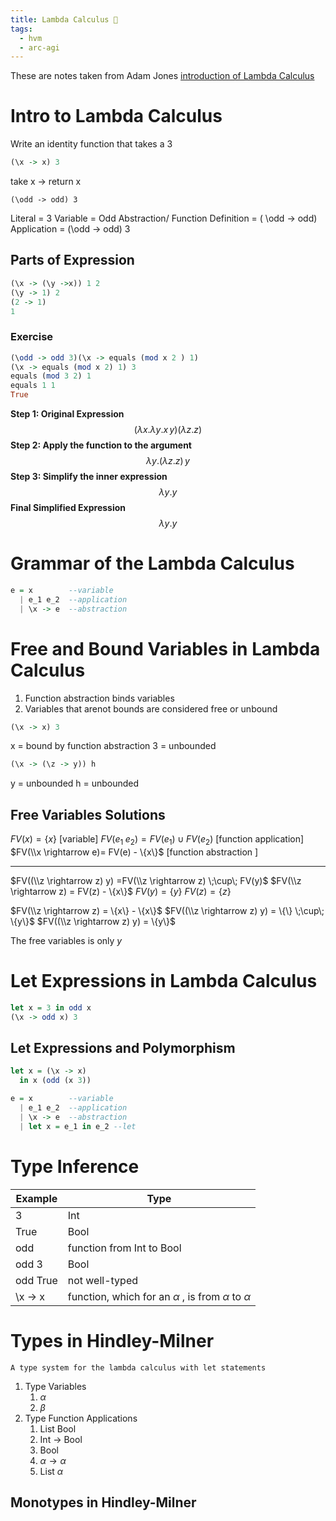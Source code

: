 ```yaml
---
title: Lambda Calculus 🧮
tags:
  - hvm
  - arc-agi
---
```

These are notes taken from Adam Jones [introduction of Lambda Calculus](https://www.youtube.com/watch?v=b5VhYkvOk30&list=PLoyEIY-nZq_uipRkxG79uzAgfqDuHzot-&index=1)
# Intro to Lambda Calculus
Write an identity function that takes a 3
```Haskell
(\x -> x) 3
```
take x  -> return x
```
(\odd -> odd) 3
```
Literal = 3
Variable = Odd
Abstraction/ Function Definition  =  ( \\odd -> odd)
Application = (\\odd -> odd) 3
## Parts of Expression
```Haskell
(\x -> (\y ->x)) 1 2
(\y -> 1) 2
(2 -> 1)
1
```

### Exercise
```Haskell
(\odd -> odd 3)(\x -> equals (mod x 2 ) 1)
(\x -> equals (mod x 2) 1) 3
equals (mod 3 2) 1
equals 1 1
True
```


**Step 1: Original Expression**
$$
(\lambda x. \lambda y. x \, y) (\lambda z. z)
$$
**Step 2: Apply the function to the argument**
$$
\lambda y. (\lambda z. z) \, y
$$
**Step 3: Simplify the inner expression**
$$
\lambda y. y
$$
**Final Simplified Expression**
$$
\lambda y. y
$$

# Grammar of the Lambda Calculus
```Haskell
e = x        --variable
  | e_1 e_2  --application
  | \x -> e  --abstraction
```


# Free and Bound Variables in Lambda Calculus
1) Function abstraction binds variables
2) Variables that arenot bounds are considered free or unbound

```Haskell
(\x -> x) 3
```
x = bound by function abstraction
3 = unbounded
```Haskell
(\x -> (\z -> y)) h
```
y = unbounded
h = unbounded

## Free Variables Solutions
$FV(x) = \{x\}$  \[variable\]
$FV(e_1\; e_2) = FV(e_1) \;\cup\; FV(e_2)$ \[function application\]
$FV(\\x \rightarrow e)= FV(e) - \{x\}$ \[function abstraction \]

---

$FV((\\z \rightarrow z) y) =FV(\\z \rightarrow z) \;\cup\; FV(y)$
$FV(\\z \rightarrow z) = FV(z) - \{x\}$
$FV(y) = \{y\}$
$FV(z) = \{z\}$

$FV(\\z \rightarrow z) = \{x\} - \{x\}$
$FV((\\z \rightarrow z) y) = \{\} \;\cup\; \{y\}$
$FV((\\z \rightarrow z) y) = \{y\}$

The free variables is only $y$

# Let Expressions in Lambda Calculus
```Haskell
let x = 3 in odd x
(\x -> odd x) 3
```
## Let Expressions and Polymorphism
```Haskell
let x = (\x -> x)
  in x (odd (x 3))
```

```Haskell
e = x        --variable
  | e_1 e_2  --application
  | \x -> e  --abstraction
  | let x = e_1 in e_2 --let
```

# Type Inference 

| Example  | Type                                                           |
| -------- | -------------------------------------------------------------- |
| 3        | Int                                                            |
| True     | Bool                                                           |
| odd      | function from Int to Bool                                      |
| odd 3    | Bool                                                           |
| odd True | not well-typed                                                 |
| \x -> x  | function, which for an $\alpha$ , is from $\alpha$ to $\alpha$ |


# Types in Hindley-Milner
	A type system for the lambda calculus with let statements

1) Type Variables
	1) $\alpha$
	2) $\beta$
2) Type Function Applications
	1) List Bool
	2) Int -> Bool
	3) Bool
	4) $\alpha \rightarrow \alpha$
	5) List $\alpha$
## Monotypes in Hindley-Milner
